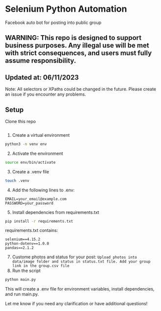 # Selenium Python Automation

Facebook auto bot for posting into public group

## WARNING: This repo is designed to support business purposes. Any illegal use will be met with strict consequences, and users must fully assume responsibility.

## Updated at: 06/11/2023

Note: All selectors or XPaths could be changed in the future. Please create an issue if you encounter any problems.

## Setup

Clone this repo

```

```

1. Create a virtual environment

```bash
python3 -m venv env
```

2. Activate the environment

```bash
source env/bin/activate
```

3. Create a .venv file

```bash
touch .venv
```

4. Add the following lines to .env:

```
EMAIL=your_email@example.com
PASSWORD=your_password
```

5. Install dependencies from requirements.txt

```bash
pip install -r requirements.txt
```

requirements.txt contains:

```
selenium==4.15.2
python-dotenv==1.0.0
pandas==2.1.2
```

7. Custome photos and status for your post:
   `Upload photos into data/image folder and status in status.txt file. Add your group link in the group.csv file`
8. Run the script

```bash
python main.py
```

This will create a .env file for environment variables, install dependencies, and run main.py.

Let me know if you need any clarification or have additional questions!
